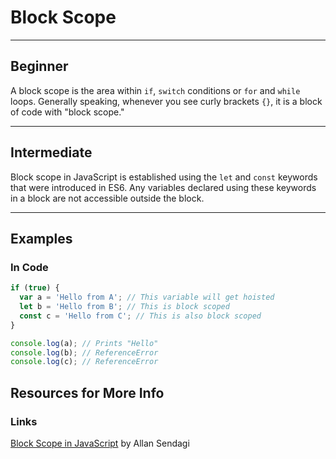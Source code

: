 # Block Scope

---

## Beginner

A block scope is the area within `if`, `switch` conditions or `for` and `while` loops. Generally speaking, whenever you see curly brackets `{}`, it is a block of code with "block scope."

---

## Intermediate

Block scope in JavaScript is established using the `let` and `const` keywords that were introduced in ES6. Any variables declared using these keywords in a block are not accessible outside the block.

---

## Examples

### In Code

```js
if (true) {
  var a = 'Hello from A'; // This variable will get hoisted
  let b = 'Hello from B'; // This is block scoped
  const c = 'Hello from C'; // This is also block scoped
}

console.log(a); // Prints "Hello"
console.log(b); // ReferenceError
console.log(c); // ReferenceError
```

## Resources for More Info

### Links

<div><a href="https://medium.com/@allansendagi/block-scope-in-javascript-8fd2f909e848" target="_blank" rel="noopener noreferrer">Block Scope in JavaScript</a> by Allan Sendagi</div>

